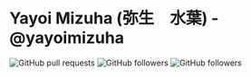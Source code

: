 # Yayoi Mizuha (弥生　水葉) - @yayoimizuha

![GitHub pull requests](https://img.shields.io/github/issues-pr/yayoimizuha/chizu_blog_hugo?style=flat-square) ![GitHub followers](https://img.shields.io/github/followers/yayoimizuha?label=GitHub%20Followers&style=flat-square) ![GitHub followers](https://img.shields.io/badge/Old-18-success?style=flat-square)


